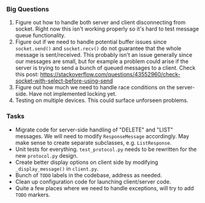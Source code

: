 ### Big Questions

1) Figure out how to handle both server and client disconnecting from socket. Right now this isn't working properly so it's hard to test message queue functionality.
2) Figure out if we need to handle potential buffer issues since `socket.send()` and `socket.recv()` do not guarantee that the whole message is sent/received. This probably isn't an issue generally since our messages are small, but for example a problem could arise if the server is trying to send a bunch of queued messages to a client. Check this post: https://stackoverflow.com/questions/43552960/check-socket-with-select-before-using-send
3) Figure out how much we need to handle race conditions on the server-side. Have not implemented locking yet.
4) Testing on multiple devices. This could surface unforseen problems.

### Tasks

- Migrate code for server-side handling of "DELETE" and "LIST" messages. We will need to modify `ResponseMessage` accordingly. May make sense to create separate subclasses, e.g. `ListResponse`.
- Unit tests for everything. `test_protocol.py` needs to be rewritten for the new `protocol.py` design.
- Create better display options on client side by modifying `_display_message()` in `client.py`.
- Bunch of `TODO` labels in the codebase, address as needed.
- Clean up configuration code for launching client/server code. 
- Quite a few places where we need to handle exceptions, will try to add `TODO` markers.
